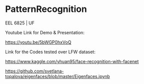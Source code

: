 # PatternRecognition
EEL 6825 | UF

Youtube Link for Demo & Presentation: 

https://youtu.be/5bWGP0hxVoQ 

Link for the Codes tested over LFW dataset: 

https://www.kaggle.com/yhuan95/face-recognition-with-facenet 

https://github.com/svetlana-topalova/eigenfaces/blob/master/Eigenfaces.ipynb
